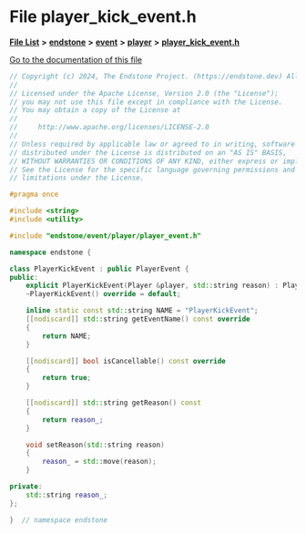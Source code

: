 

# File player\_kick\_event.h

[**File List**](files.md) **>** [**endstone**](dir_6cf277b678674f97c7a2b6b3b2447b33.md) **>** [**event**](dir_f1d783c0ad83ee143d16e768ebca51c8.md) **>** [**player**](dir_7c05c37b25e9c9eccd9c63c2d313ba28.md) **>** [**player\_kick\_event.h**](player__kick__event_8h.md)

[Go to the documentation of this file](player__kick__event_8h.md)


```C++
// Copyright (c) 2024, The Endstone Project. (https://endstone.dev) All Rights Reserved.
//
// Licensed under the Apache License, Version 2.0 (the "License");
// you may not use this file except in compliance with the License.
// You may obtain a copy of the License at
//
//     http://www.apache.org/licenses/LICENSE-2.0
//
// Unless required by applicable law or agreed to in writing, software
// distributed under the License is distributed on an "AS IS" BASIS,
// WITHOUT WARRANTIES OR CONDITIONS OF ANY KIND, either express or implied.
// See the License for the specific language governing permissions and
// limitations under the License.

#pragma once

#include <string>
#include <utility>

#include "endstone/event/player/player_event.h"

namespace endstone {

class PlayerKickEvent : public PlayerEvent {
public:
    explicit PlayerKickEvent(Player &player, std::string reason) : PlayerEvent(player), reason_(std::move(reason)) {}
    ~PlayerKickEvent() override = default;

    inline static const std::string NAME = "PlayerKickEvent";
    [[nodiscard]] std::string getEventName() const override
    {
        return NAME;
    }

    [[nodiscard]] bool isCancellable() const override
    {
        return true;
    }

    [[nodiscard]] std::string getReason() const
    {
        return reason_;
    }

    void setReason(std::string reason)
    {
        reason_ = std::move(reason);
    }

private:
    std::string reason_;
};

}  // namespace endstone
```


